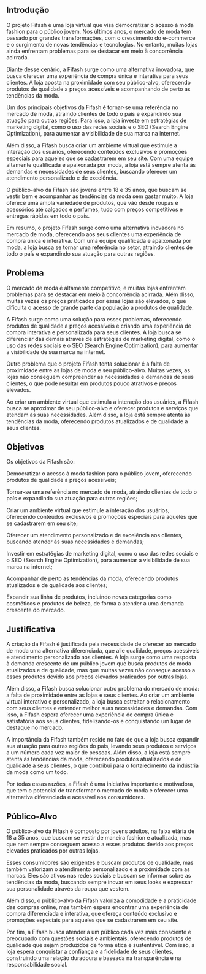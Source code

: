 ## Introdução

O projeto Fifash é uma loja virtual que visa democratizar o acesso à moda fashion para o público jovem. Nos últimos anos, o mercado de moda tem passado por grandes transformações, com o crescimento do e-commerce e o surgimento de novas tendências e tecnologias. No entanto, muitas lojas ainda enfrentam problemas para se destacar em meio à concorrência acirrada.

Diante desse cenário, a Fifash surge como uma alternativa inovadora, que busca oferecer uma experiência de compra única e interativa para seus clientes. A loja aposta na proximidade com seu público-alvo, oferecendo produtos de qualidade a preços acessíveis e acompanhando de perto as tendências da moda.

Um dos principais objetivos da Fifash é tornar-se uma referência no mercado de moda, atraindo clientes de todo o país e expandindo sua atuação para outras regiões. Para isso, a loja investe em estratégias de marketing digital, como o uso das redes sociais e o SEO (Search Engine Optimization), para aumentar a visibilidade de sua marca na internet.

Além disso, a Fifash busca criar um ambiente virtual que estimule a interação dos usuários, oferecendo conteúdos exclusivos e promoções especiais para aqueles que se cadastrarem em seu site. Com uma equipe altamente qualificada e apaixonada por moda, a loja está sempre atenta às demandas e necessidades de seus clientes, buscando oferecer um atendimento personalizado e de excelência.

O público-alvo da Fifash são jovens entre 18 e 35 anos, que buscam se vestir bem e acompanhar as tendências da moda sem gastar muito. A loja oferece uma ampla variedade de produtos, que vão desde roupas e acessórios até calçados e perfumes, tudo com preços competitivos e entregas rápidas em todo o país.

Em resumo, o projeto Fifash surge como uma alternativa inovadora no mercado de moda, oferecendo aos seus clientes uma experiência de compra única e interativa. Com uma equipe qualificada e apaixonada por moda, a loja busca se tornar uma referência no setor, atraindo clientes de todo o país e expandindo sua atuação para outras regiões.

## Problema

O mercado de moda é altamente competitivo, e muitas lojas enfrentam problemas para se destacar em meio à concorrência acirrada. Além disso, muitas vezes os preços praticados por essas lojas são elevados, o que dificulta o acesso de grande parte da população a produtos de qualidade.

A Fifash surge como uma solução para esses problemas, oferecendo produtos de qualidade a preços acessíveis e criando uma experiência de compra interativa e personalizada para seus clientes. A loja busca se diferenciar das demais através de estratégias de marketing digital, como o uso das redes sociais e o SEO (Search Engine Optimization), para aumentar a visibilidade de sua marca na internet.

Outro problema que o projeto Fifash tenta solucionar é a falta de proximidade entre as lojas de moda e seu público-alvo. Muitas vezes, as lojas não conseguem compreender as necessidades e demandas de seus clientes, o que pode resultar em produtos pouco atrativos e preços elevados.

Ao criar um ambiente virtual que estimula a interação dos usuários, a Fifash busca se aproximar de seu público-alvo e oferecer produtos e serviços que atendam às suas necessidades. Além disso, a loja está sempre atenta às tendências da moda, oferecendo produtos atualizados e de qualidade a seus clientes.

## Objetivos

Os objetivos da Fifash são:

Democratizar o acesso à moda fashion para o público jovem, oferecendo produtos de qualidade a preços acessíveis;

Tornar-se uma referência no mercado de moda, atraindo clientes de todo o país e expandindo sua atuação para outras regiões;

Criar um ambiente virtual que estimule a interação dos usuários, oferecendo conteúdos exclusivos e promoções especiais para aqueles que se cadastrarem em seu site;

Oferecer um atendimento personalizado e de excelência aos clientes, buscando atender às suas necessidades e demandas;

Investir em estratégias de marketing digital, como o uso das redes sociais e o SEO (Search Engine Optimization), para aumentar a visibilidade de sua marca na internet;

Acompanhar de perto as tendências da moda, oferecendo produtos atualizados e de qualidade aos clientes;

Expandir sua linha de produtos, incluindo novas categorias como cosméticos e produtos de beleza, de forma a atender a uma demanda crescente do mercado.

## Justificativa

A criação da Fifash é justificada pela necessidade de oferecer ao mercado de moda uma alternativa diferenciada, que alie qualidade, preços acessíveis e atendimento personalizado aos clientes. A loja surge como uma resposta à demanda crescente de um público jovem que busca produtos de moda atualizados e de qualidade, mas que muitas vezes não consegue acesso a esses produtos devido aos preços elevados praticados por outras lojas.

Além disso, a Fifash busca solucionar outro problema do mercado de moda: a falta de proximidade entre as lojas e seus clientes. Ao criar um ambiente virtual interativo e personalizado, a loja busca estreitar o relacionamento com seus clientes e entender melhor suas necessidades e demandas. Com isso, a Fifash espera oferecer uma experiência de compra única e satisfatória aos seus clientes, fidelizando-os e conquistando um lugar de destaque no mercado.

A importância da Fifash também reside no fato de que a loja busca expandir sua atuação para outras regiões do país, levando seus produtos e serviços a um número cada vez maior de pessoas. Além disso, a loja está sempre atenta às tendências da moda, oferecendo produtos atualizados e de qualidade a seus clientes, o que contribui para o fortalecimento da indústria da moda como um todo.

Por todas essas razões, a Fifash é uma iniciativa importante e motivadora, que tem o potencial de transformar o mercado de moda e oferecer uma alternativa diferenciada e acessível aos consumidores.

## Público-Alvo

O público-alvo da Fifash é composto por jovens adultos, na faixa etária de 18 a 35 anos, que buscam se vestir de maneira fashion e atualizada, mas que nem sempre conseguem acesso a esses produtos devido aos preços elevados praticados por outras lojas.

Esses consumidores são exigentes e buscam produtos de qualidade, mas também valorizam o atendimento personalizado e a proximidade com as marcas. Eles são ativos nas redes sociais e buscam se informar sobre as tendências da moda, buscando sempre inovar em seus looks e expressar sua personalidade através da roupa que vestem.

Além disso, o público-alvo da Fifash valoriza a comodidade e a praticidade das compras online, mas também espera encontrar uma experiência de compra diferenciada e interativa, que ofereça conteúdo exclusivo e promoções especiais para aqueles que se cadastrarem em seu site.

Por fim, a Fifash busca atender a um público cada vez mais consciente e preocupado com questões sociais e ambientais, oferecendo produtos de qualidade que sejam produzidos de forma ética e sustentável. Com isso, a loja espera conquistar a confiança e a fidelidade de seus clientes, construindo uma relação duradoura e baseada na transparência e na responsabilidade social.
